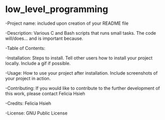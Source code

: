 # low_level_programming
-Project name: included upon creation of your README file

-Description: Various C and Bash scripts that runs small tasks. The code will/does... and is important because.

-Table of Contents: 

-Installation: Steps to install. Tell other users how to install your project locally. Include a gif if possible.

-Usage: How to use your project after installation. Include screenshots of your project in action.

-Contributing: If you would like to contribute to the further development of this work, please contact Felicia Hsieh

-Credits: Felicia Hsieh

-License: GNU Public License
